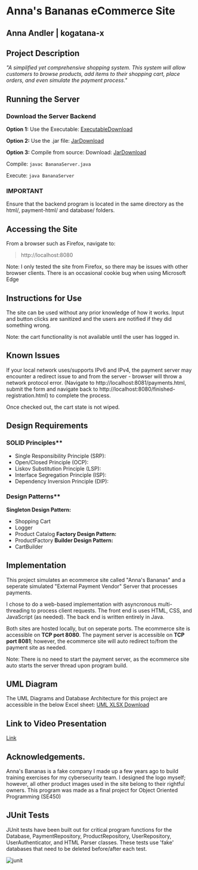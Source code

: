 # Anna's Bananas eCommerce Site
## Anna Andler | kogatana-x

## Project Description
*"A simplified yet comprehensive shopping system. This system will allow customers to browse products, add items to their shopping cart, place orders, and even simulate the payment process."*


## Running the Server
### Download the Server Backend 
**Option 1:** Use the Executable: 
[ExecutableDownload](https://github.com/kogatana-x/SE450/blob/Final/Final%20Project/BananaServer.exe)

**Option 2:** Use the .jar file:
[JarDownload](https://github.com/kogatana-x/SE450/blob/Final/Final%20Project/BananaServer.jar")

**Option 3:** Compile from source:
Download: [JarDownload](https://github.com/kogatana-x/SE450/blob/Final/Final%20Project/Source%20Files/)

Compile:
`javac BananaServer.java`

Execute:
`java BananaServer`

### IMPORTANT
Ensure that the backend program is located in the same directory as the html/, payment-html/ and database/ folders.

## Accessing the Site
From a browser such as Firefox, navigate to:
> http://localhost:8080

Note: I only tested the site from Firefox, so there may be issues with other browser clients. There is an occasional cookie bug when using Microsoft Edge

## Instructions for Use
The site can be used without any prior knowledge of how it works. Input and button clicks are sanitized and the users are notified if they did something wrong.

Note: the cart functionality is not available until the user has logged in.

## Known Issues
If your local network uses/supports IPv6 and IPv4, the payment server may encounter a redirect issue to and from the server - browser will throw a network protocol error. (Navigate to http://localhost:8081/payments.html, submit the form and navigate back to http://localhost:8080/finished-registration.html) to complete the process. 

Once checked out, the cart state is not wiped. 


## Design Requirements
### SOLID Principles**
 - Single Responsibility Principle (SRP):
 - Open/Closed Principle (OCP):
 - Liskov Substitution Principle (LSP):
 - Interface Segregation Principle (ISP):
 - Dependency Inversion Principle (DIP):


### Design Patterns**
 **Singleton Design Pattern:**
 - Shopping Cart
 - Logger
 - Product Catalog
 **Factory Design Pattern:**
 - ProductFactory
 **Builder Design Pattern:**
 - CartBuilder


## Implementation
This project simulates an ecommerce site called "Anna's Bananas" and a seperate simulated "External Payment Vendor" Server that processes payments. 

I chose to do a web-based implementation with asyncronous multi-threading to process client requests. The front end is uses HTML, CSS, and JavaScript (as needed). The back end is written entirely in Java. 

Both sites are hosted locally, but on seperate ports. The ecommerce site is accessible on **TCP port 8080**. The payment server is accessible on **TCP port 8081**; however, the ecommerce site will auto redirect to/from the payment site as needed. 

Note: There is no need to start the payment server, as the ecommerce site auto starts the server thread upon program build. 

## UML Diagram
The UML Diagrams and Database Architecture for this project are accessible in the below Excel sheet:
[UML XLSX Download](https://github.com/kogatana-x/SE450/blob/Final/Andler_SE450_Final_UML.xlsx)



## Link to Video Presentation
[Link](https://youtu.be/fJ5fa7j7g4Y)

## Acknowledgements.
Anna's Bananas is a fake company I made up a few years ago to build training exercises for my cybersecurity team.  I designed the logo myself; however, all other product images used in the site belong to their rightful owners. This program was made as a final project for Object Oriented Programming (SE450)


## JUnit Tests
JUnit tests have been built out for critical program functions for the Database, PaymentRepository, ProductRepository, UserRepository, UserAuthenticator, and HTML Parser classes. These tests use 'fake' databases that need to be deleted before/after each test. 


![junit](README/JUnitTests.png)






